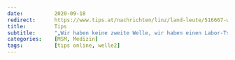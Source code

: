 ```yaml
---
date:          2020-09-18
redirect:      https://www.tips.at/nachrichten/linz/land-leute/516667-wir-haben-keine-zweite-welle-wir-haben-einen-labor-tsunami-aerztekammer-fuer-ooe-warnt-vor-corona-panik
title:         Tips
subtitle:      "„Wir haben keine zweite Welle, wir haben einen Labor-Tsunami“: Ärztekammer für OÖ warnt vor Corona-Panik"
categories:    [MSM, Medizin]
tags:          [tips online, welle2]
---
```

